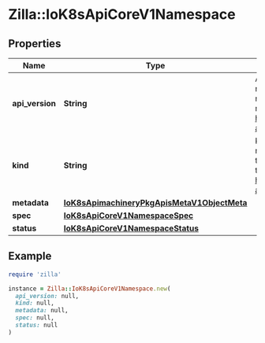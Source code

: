 # Zilla::IoK8sApiCoreV1Namespace

## Properties

| Name | Type | Description | Notes |
| ---- | ---- | ----------- | ----- |
| **api_version** | **String** | APIVersion defines the versioned schema of this representation of an object. Servers should convert recognized schemas to the latest internal value, and may reject unrecognized values. More info: https://git.k8s.io/community/contributors/devel/sig-architecture/api-conventions.md#resources | [optional] |
| **kind** | **String** | Kind is a string value representing the REST resource this object represents. Servers may infer this from the endpoint the client submits requests to. Cannot be updated. In CamelCase. More info: https://git.k8s.io/community/contributors/devel/sig-architecture/api-conventions.md#types-kinds | [optional] |
| **metadata** | [**IoK8sApimachineryPkgApisMetaV1ObjectMeta**](IoK8sApimachineryPkgApisMetaV1ObjectMeta.md) |  | [optional] |
| **spec** | [**IoK8sApiCoreV1NamespaceSpec**](IoK8sApiCoreV1NamespaceSpec.md) |  | [optional] |
| **status** | [**IoK8sApiCoreV1NamespaceStatus**](IoK8sApiCoreV1NamespaceStatus.md) |  | [optional] |

## Example

```ruby
require 'zilla'

instance = Zilla::IoK8sApiCoreV1Namespace.new(
  api_version: null,
  kind: null,
  metadata: null,
  spec: null,
  status: null
)
```

